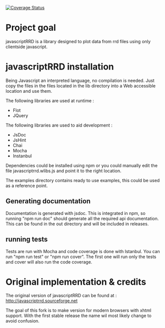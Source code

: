 [![Coverage Status](https://coveralls.io/repos/erwinlem/javascriptrrd/badge.svg?branch=master&service=github)](https://coveralls.io/github/erwinlem/javascriptrrd?branch=master)

Project goal
============

javascriptRRD is a library designed to plot data from rrd files using only clientside javascript.

javascriptRRD installation
==========================

Being Javascript an interpreted language, no compilation is needed. Just copy the files in the files located in the lib directory into a Web accessible location and use them.

The following libraries are used at runtime :

* Flot
* JQuery
	 
The following libraries are used to aid development :

* JsDoc
* JsHint
* Chai
* Mocha
* Instanbul

Dependencies could be installed using npm or you could manually edit the file javascriptrrd.wlibs.js and point it to the right location. 

The examples directory contains ready to use examples, this could be used as a reference point.

Generating documentation
------------------------
Documentation is generated with jsdoc. This is integrated in npm, so running "npm run doc" should generate all the required api documentation. This can be found in the out directory and will be included in releases. 

running tests
-------------
Tests are run with Mocha and code coverage is done with Istanbul. You can run "npm run test" or "npm run cover". The first one will run only the tests and cover will also run the code coverage. 

Original implementation & credits
=================================

The original version of javascriptRRD can be found at : http://javascriptrrd.sourceforge.net

The goal of this fork is to make version for modern browsers with xhtml support. With the first stable release the name wil most likely change to avoid confusion.
